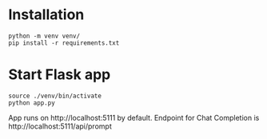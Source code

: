 # Installation
```
python -m venv venv/
pip install -r requirements.txt
```

# Start Flask app
```
source ./venv/bin/activate
python app.py
```

App runs on http://localhost:5111 by default.
Endpoint for Chat Completion is http://localhost:5111/api/prompt